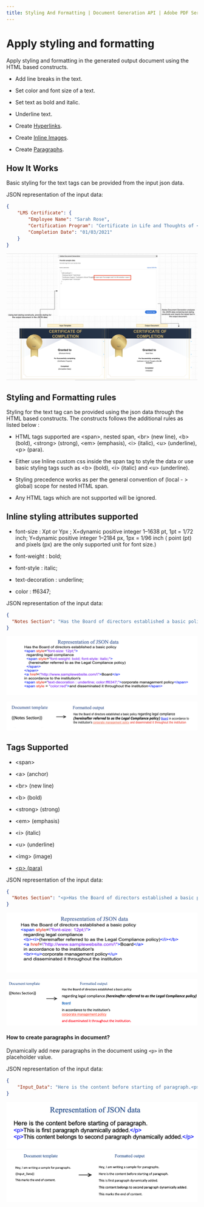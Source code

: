 ```yaml
---
title: Styling And Formatting | Document Generation API | Adobe PDF Services
---
```

# Apply styling and formatting

Apply styling and formatting in the generated output document using the HTML based constructs.

- Add line breaks in the text.

- Set color and font size of a text.

- Set text as bold and italic.

- Underline text.

- Create [Hyperlinks](../document-generation-api/hyperlink.md).

- Create [Inline Images](../document-generation-api/inlineimages.md).

- Create [Paragraphs](/overview/document-generation-api/stylingformattingtags/#how-to-create-paragraphs-in-document).

## How It Works

Basic styling for the text tags can be provided from the input json data.

JSON representation of the input data:

```json
{
    "LMS Certificate": {
        "Employee Name": "Sarah Rose",
        "Certification Program": "Certificate in Life and Thoughts of <span style=\"font-weight: bold \">Dr. BR Ambedkar </span> ",
        "Completion Date": "01/03/2021"
    }
}
```

![Sending text styling constructs, provide styling for the output document in json file. Adobe Document Generation API analyses the json data and inserts styled text in output documents](../images/consolidated_styling_formatting.png)

## Styling and Formatting rules

Styling for the text tag can be provided using the json data through the HTML based constructs. The constructs follows the additional rules as listed below :

- HTML tags supported are <span\>, nested span, <br\> (new line), <b\> (bold), <strong\> (strong), <em\> (emphasis), <i\> (italic), <u\> (underline), <p\> (para).

- Either use Inline custom css inside the span tag to style the data or use basic styling tags such as <b\> (bold), <i\> (italic) and <u\> (underline).

- Styling precedence works as per the general convention of (local  - > global) scope for nested HTML span.

- Any HTML tags which are not supported will be ignored.

## Inline styling attributes supported

- font-size : Xpt or Ypx ;  X=dynamic positive integer 1–1638 pt, 1pt = 1/72 inch; Y=dynamic positive integer 1–2184 px, 1px = 1/96 inch ( point (pt) and pixels (px) are the only supported unit for font size.)

- font-weight : bold;

- font-style : italic;

- text-decoration : underline;

- color : ff6347;

JSON representation of the input data:

```json
{
  "Notes Section": "Has the Board of directors established a basic policy <span style=\"font-size: 12pt;\">regarding legal compliance<span style=\"font-weight: bold; font-style: italic;\"> (hereinafter referred to as the Legal Compliance policy) </span></span><a href=\"http://www.samplewebsite.com/\">Board</a>in accordance to the institution's <span style=\"text-decoration : underline; color:ff6347;\">corporate management policy</span> <span style=\"color: red;\">and disseminated it throughout the institution</span>"
}
```
![Styling Tags Sample with style for font-size, font-weight and font-style attribute added to span tag](../images/styling_attributes_sample.png)

![Styling Tags output when style for font-size, font-weight and font-style attribute was added to span tag](../images/styling_attributes1.png)

## Tags Supported

- <span\>

- <a\> (anchor)

- <br\> (new line)

- <b\> (bold)

- <strong\> (strong)

- <em\> (emphasis)

- <i\> (italic)

- <u\> (underline)

- <img\> (image)

- [<p\> (para)](/overview/document-generation-api/stylingformattingtags/#how-to-create-paragraphs-in-document)


JSON representation of the input data:

```json
{
  "Notes Section": "<p>Has the Board of directors established a basic policy</p> <span style=\"font-size: 12pt;\">regarding legal compliance <b><i>(hereinafter referred to as the Legal Compliance policy)</i></b><a href=\"http://www.samplewebsite.com/\">Board</a> in accordance to the institution's <br><u>corporate management policy</u> and disseminated it throughout the institution"
}
```
![Styling Tags Sample with style for font-size attribute added to span tag](../images/styling_tags_sample.png)

![Styling Tags output when style for font-size attribute was added to span tag](../images/styling_tags_formatted.png)
 
#### How to create paragraphs in document?

Dynamically add new paragraphs in the document using `<p>` in the placeholder value.

JSON representation of the input data:

```json
{
    "Input_Data": "Here is the content before starting of paragraph.<p>This is first paragraph dynamically added.</p><p>This content belongs to second paragraph dynamically added.</p>"
}
```
![Sample_for_P_tag](../images/sample_for_p_tags.png)
![Sample for P tag_output](../images/sample_for_ptag_formatted.png)







